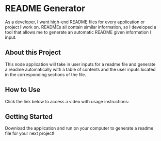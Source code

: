 # README Generator
As a developer, I want high-end README files for every application or project I work on. READMEs all contain similar information, so I developed a tool that allows me to generate an automatic README given information I input.

## About this Project
This node application will take in user inputs for a readme file and generate a readme automatically with a table of contents and the user inputs located in the corresponding sections of the file.

## How to Use
Click the link below to access a video with usage instructions:

## Getting Started
Download the application and run on your computer to generate a readme file for your next project!